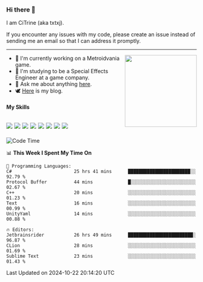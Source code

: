 ### Hi there 👋

I am CiTrine (aka txtxj).

If you encounter any issues with my code, please create an issue instead of sending me an email so that I can address it promptly.

---

<img align="right" height="190" src="http://github-profile-summary-cards.vercel.app/api/cards/stats?username=txtxj&theme=vue">

- 🌱 I'm currently working on a Metroidvania game.
- 📖 I'm studying to be a Special Effects Engineer at a game company.
- 💬 Ask me about anything [here](https://github.com/txtxj/txtxj/issues).
- 🕊️ [Here](https://txtxj.top) is my blog.

#### My Skills

![](https://img.shields.io/badge/Unity-000000?logo=unity&logoColor=fff)
![](https://img.shields.io/badge/C%23-239120?logo=csharp&logoColor=fff)
![](https://img.shields.io/badge/Python-3e74a2?logo=python&logoColor=fff)
![](https://img.shields.io/badge/C++-65318e?logo=cplusplus&logoColor=fff)
![](https://img.shields.io/badge/C-5654a2?logo=c&logoColor=fff)
![](https://img.shields.io/badge/Vue-4FC08D?logo=vuedotjs&logoColor=fff)
![](https://img.shields.io/badge/Blender-f5792a?logo=blender&logoColor=fff)
![](https://img.shields.io/badge/MS%20SQL-cc2927?logo=microsoftsqlserver&logoColor=fff)
---

<!--START_SECTION:waka-->
![Code Time](http://img.shields.io/badge/Code%20Time-2%2C149%20hrs%2021%20mins-blue)

📊 **This Week I Spent My Time On** 

```text
💬 Programming Languages: 
C#                       25 hrs 41 mins      ███████████████████████░░   92.79 % 
Protocol Buffer          44 mins             █░░░░░░░░░░░░░░░░░░░░░░░░   02.67 % 
C++                      20 mins             ░░░░░░░░░░░░░░░░░░░░░░░░░   01.23 % 
Text                     16 mins             ░░░░░░░░░░░░░░░░░░░░░░░░░   00.99 % 
UnityYaml                14 mins             ░░░░░░░░░░░░░░░░░░░░░░░░░   00.88 % 

🔥 Editors: 
Jetbrainsrider           26 hrs 49 mins      ████████████████████████░   96.87 % 
CLion                    28 mins             ░░░░░░░░░░░░░░░░░░░░░░░░░   01.69 % 
Sublime Text             23 mins             ░░░░░░░░░░░░░░░░░░░░░░░░░   01.43 % 
```


 Last Updated on 2024-10-22 20:14:20 UTC
<!--END_SECTION:waka-->
